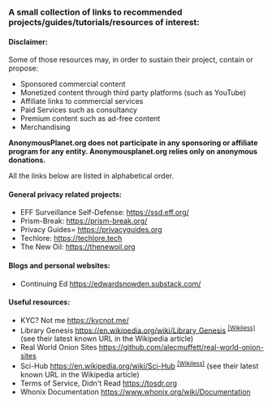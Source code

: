 ### A small collection of links to recommended projects/guides/tutorials/resources of interest:

#### Disclaimer:

Some of those resources may, in order to sustain their project, contain or propose:
- Sponsored commercial content
- Monetized content through third party platforms (such as YouTube)
- Affiliate links to commercial services
- Paid Services such as consultancy
- Premium content such as ad-free content
- Merchandising

**AnonymousPlanet.org does not participate in any sponsoring or affiliate program for any entity. Anonymousplanet.org relies only on anonymous donations.**

All the links below are listed in alphabetical order.

#### General privacy related projects:
- EFF Surveillance Self-Defense: <https://ssd.eff.org/>
- Prism-Break: <https://prism-break.org/>
- Privacy Guides= <https://privacyguides.org>
- Techlore: <https://techlore.tech> 
- The New Oil: <https://thenewoil.org> 

#### Blogs and personal websites:

- Continuing Ed <https://edwardsnowden.substack.com/>

#### Useful resources:

- KYC? Not me <https://kycnot.me/>
- Library Genesis <https://en.wikipedia.org/wiki/Library_Genesis> <sup>[[Wikiless]][1]</sup> (see their latest known URL in the Wikipedia article)
- Real World Onion Sites <https://github.com/alecmuffett/real-world-onion-sites>
- Sci-Hub <https://en.wikipedia.org/wiki/Sci-Hub> <sup>[[Wikiless]][2]</sup> (see their latest known URL in the Wikipedia article)
- Terms of Service, Didn't Read <https://tosdr.org>
- Whonix Documentation <https://www.whonix.org/wiki/Documentation>

[1]: https://wikiless.org/wiki/Library_Genesis
[2]: https://wikiless.org/wiki/Sci-Hub
